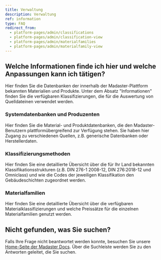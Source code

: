 ```yaml
---
title: Verwaltung
description: Verwaltung
ref: information
type: FAQ
redirect_from:
  - platform-pages/admin/classifications
  - platform-pages/admin/classification-view
  - platform-pages/admin/materialfamilies
  - platform-pages/admin/materialfamily-view
---
```


## Welche Informationen finde ich hier und welche Anpassungen kann ich tätigen?
Hier finden Sie die Datenbanken der innerhalb der Madaster-Plattform bekannten Materialien und Produkte. Unter dem Absatz "Informationen" finden Sie die verfügbaren Klassifizierungen, die für die Auswertung von Quelldateinen verwendet werden.

### Systemdatenbanken und Produzenten
Hier finden Sie die Material- und Produktdatenbanken, die den Madaster-Benutzern plattformübergreifend zur Verfügung stehen. Sie haben hier Zugang zu verschiedenen Quellen, z.B. generische Datenbanken oder Herstellerdaten.

### Klassifizierungsmethoden
Hier finden Sie eine detaillierte Übersicht über die für Ihr Land bekannten Klassifikationsstrukturen (z.B. DIN 276-1 2008-12, DIN 276:2018-12 und Omniclass) und wie die Codes der jeweiligen Klassifikation den Gebäudeschichten zugeordnet werden.

### Materialfamilien
Hier finden Sie eine detaillierte Übersicht über die verfügbaren Materialklassifizierungen und welche Preissätze für die einzelnen Materialfamilien genutzt werden.

## Nicht gefunden, was Sie suchen?
Falls Ihre Frage nicht beantwortet werden konnte, besuchen Sie unsere <a href="/ch/de/" target="_blank">Home-Seite der Madaster Docs</a>. Über die Suchleiste werden Sie zu den Antworten geleitet, die Sie suchen.